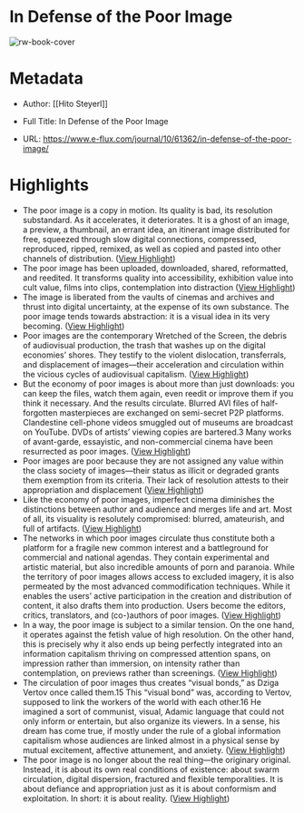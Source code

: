 # In Defense of the Poor Image

![rw-book-cover](https://images.e-flux-systems.com/9d5a51a7e1fec23bfb6c3a3268b1348c.jpg?w=2000)

# Metadata
- Author: [[Hito Steyerl]]
- Full Title: In Defense of the Poor Image

- URL: https://www.e-flux.com/journal/10/61362/in-defense-of-the-poor-image/

# Highlights
- The poor image is a copy in motion. Its quality is bad, its resolution substandard. As it accelerates, it deteriorates. It is a ghost of an image, a preview, a thumbnail, an errant idea, an itinerant image distributed for free, squeezed through slow digital connections, compressed, reproduced, ripped, remixed, as well as copied and pasted into other channels of distribution. ([View Highlight](https://read.readwise.io/read/01hdg4qjbc13s1xebba2yw8zv1))
- The poor image has been uploaded, downloaded, shared, reformatted, and reedited. It transforms quality into accessibility, exhibition value into cult value, films into clips, contemplation into distraction ([View Highlight](https://read.readwise.io/read/01hdg4wr3tba4nta4d5dxrwf81))
- The image is liberated from the vaults of cinemas and archives and thrust into digital uncertainty, at the expense of its own substance. The poor image tends towards abstraction: it is a visual idea in its very becoming. ([View Highlight](https://read.readwise.io/read/01hdg4wyj89e80qd01hgc64517))
- Poor images are the contemporary Wretched of the Screen, the debris of audiovisual production, the trash that washes up on the digital economies’ shores. They testify to the violent dislocation, transferrals, and displacement of images—their acceleration and circulation within the vicious cycles of audiovisual capitalism. ([View Highlight](https://read.readwise.io/read/01hdg4v6w2057s6nydhd1fkgfe))
- But the economy of poor images is about more than just downloads: you can keep the files, watch them again, even reedit or improve them if you think it necessary. And the results circulate. Blurred AVI files of half-forgotten masterpieces are exchanged on semi-secret P2P platforms. Clandestine cell-phone videos smuggled out of museums are broadcast on YouTube. DVDs of artists’ viewing copies are bartered.3 Many works of avant-garde, essayistic, and non-commercial cinema have been resurrected as poor images. ([View Highlight](https://read.readwise.io/read/01hdg55pjer88fy5x1w45g9mbe))
- Poor images are poor because they are not assigned any value within the class society of images—their status as illicit or degraded grants them exemption from its criteria. Their lack of resolution attests to their appropriation and displacement ([View Highlight](https://read.readwise.io/read/01hdg56e6fgyzrmk798pqyb2f2))
- Like the economy of poor images, imperfect cinema diminishes the distinctions between author and audience and merges life and art. Most of all, its visuality is resolutely compromised: blurred, amateurish, and full of artifacts. ([View Highlight](https://read.readwise.io/read/01hdg59dx331jah8hw72cdkwm6))
- The networks in which poor images circulate thus constitute both a platform for a fragile new common interest and a battleground for commercial and national agendas. They contain experimental and artistic material, but also incredible amounts of porn and paranoia. While the territory of poor images allows access to excluded imagery, it is also permeated by the most advanced commodification techniques. While it enables the users’ active participation in the creation and distribution of content, it also drafts them into production. Users become the editors, critics, translators, and (co-)authors of poor images. ([View Highlight](https://read.readwise.io/read/01hdg5art3gx100212jjjh2v80))
- In a way, the poor image is subject to a similar tension. On the one hand, it operates against the fetish value of high resolution. On the other hand, this is precisely why it also ends up being perfectly integrated into an information capitalism thriving on compressed attention spans, on impression rather than immersion, on intensity rather than contemplation, on previews rather than screenings. ([View Highlight](https://read.readwise.io/read/01hdg5dh6wy5gnks4w7fka7bqk))
- The circulation of poor images thus creates “visual bonds,” as Dziga Vertov once called them.15 This “visual bond” was, according to Vertov, supposed to link the workers of the world with each other.16 He imagined a sort of communist, visual, Adamic language that could not only inform or entertain, but also organize its viewers. In a sense, his dream has come true, if mostly under the rule of a global information capitalism whose audiences are linked almost in a physical sense by mutual excitement, affective attunement, and anxiety. ([View Highlight](https://read.readwise.io/read/01hdg5ezft7h3vaj393kctwcf6))
- The poor image is no longer about the real thing—the originary original. Instead, it is about its own real conditions of existence: about swarm circulation, digital dispersion, fractured and flexible temporalities. It is about defiance and appropriation just as it is about conformism and exploitation.
  In short: it is about reality. ([View Highlight](https://read.readwise.io/read/01hdg5hhvghbdk5nd0mgexdzx8))
